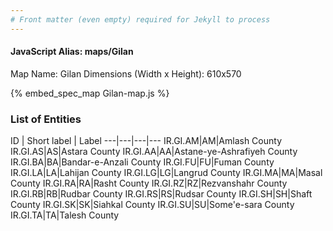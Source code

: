 ```yaml
---
# Front matter (even empty) required for Jekyll to process
---
```


#### JavaScript Alias: maps/Gilan

Map Name: Gilan
Dimensions (Width x Height): 610x570



{% embed_spec_map Gilan-map.js %}

### List of Entities

ID | Short label | Label
---|---|---|---
IR.GI.AM|AM|Amlash County
IR.GI.AS|AS|Astara County
IR.GI.AA|AA|Astane-ye-Ashrafiyeh County
IR.GI.BA|BA|Bandar-e-Anzali County
IR.GI.FU|FU|Fuman County
IR.GI.LA|LA|Lahijan County
IR.GI.LG|LG|Langrud County
IR.GI.MA|MA|Masal County
IR.GI.RA|RA|Rasht County
IR.GI.RZ|RZ|Rezvanshahr County
IR.GI.RB|RB|Rudbar County
IR.GI.RS|RS|Rudsar County
IR.GI.SH|SH|Shaft County
IR.GI.SK|SK|Siahkal County
IR.GI.SU|SU|Some'e-sara County
IR.GI.TA|TA|Talesh County